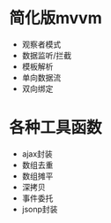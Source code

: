 # 简化版mvvm
- 观察者模式
- 数据监听/拦截
- 模板解析
- 单向数据流
- 双向绑定
# 各种工具函数
- ajax封装
- 数组去重
- 数组摊平
- 深拷贝
- 事件委托
- jsonp封装